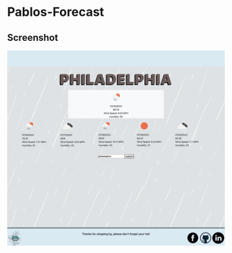 # Pablos-Forecast

## Screenshot

![Alt text](/assets/photos/screencapture-127-0-0-1-5500-index-html-2023-07-15-22_59_32.png)